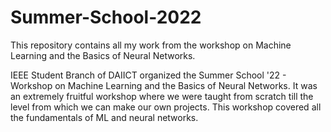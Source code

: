 # Summer-School-2022
This repository contains all my work from the workshop on Machine Learning and the Basics of Neural Networks.

IEEE Student Branch of DAIICT organized the Summer School '22 - Workshop on Machine Learning and the Basics of Neural Networks. It was an extremely fruitful workshop where we were taught from scratch till the level from which we can make our own projects. This workshop covered all the fundamentals of ML and neural networks.

